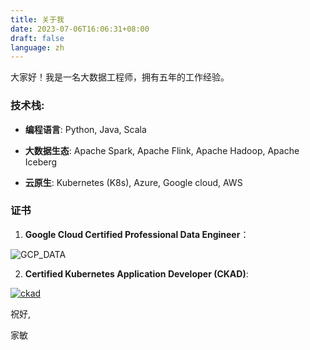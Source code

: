```yaml
---
title: 关于我
date: 2023-07-06T16:06:31+08:00
draft: false
language: zh
---
```


大家好！我是一名大数据工程师，拥有五年的工作经验。

### 技术栈:
- **编程语言**: Python, Java, Scala

- **大数据生态**: Apache Spark, Apache Flink, Apache Hadoop, Apache Iceberg

- **云原生**: Kubernetes (K8s), Azure, Google cloud, AWS

### 证书

1. **Google Cloud Certified Professional Data Engineer**：
 

![GCP_DATA](/img/gcp.png)

2. **Certified Kubernetes Application Developer (CKAD)**:  

[![ckad](/img/ckad.png)](https://www.credly.com/badges/fd4d30e0-ae43-45ee-8025-ab52162b7b32/public_url)


祝好, 

家敏
